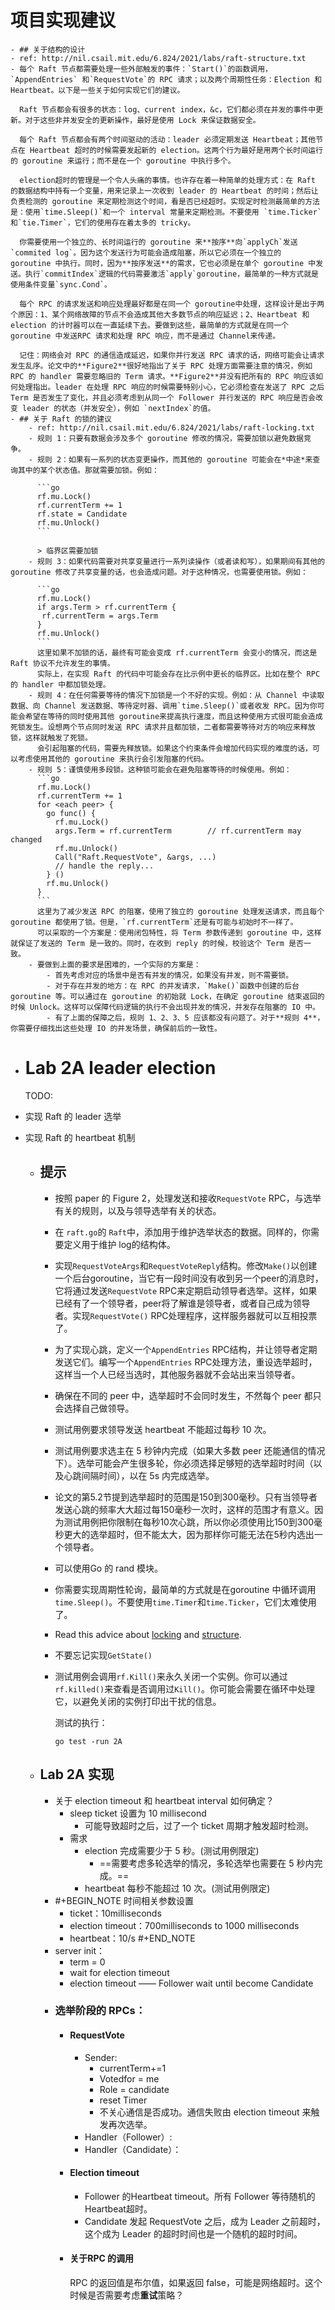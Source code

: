 # 项目实现建议
	- ## 关于结构的设计
	- ref: http://nil.csail.mit.edu/6.824/2021/labs/raft-structure.txt
	- 每个 Raft 节点都需要处理一些外部触发的事件：`Start()`的函数调用，`AppendEntries` 和`RequestVote`的 RPC 请求；以及两个周期性任务：Election 和 Heartbeat。以下是一些关于如何实现它们的建议。
	  
	  Raft 节点都会有很多的状态：log、current index，&c，它们都必须在并发的事件中更新。对于这些非并发安全的更新操作，最好是使用 Lock 来保证数据安全。
	  
	  每个 Raft 节点都会有两个时间驱动的活动：leader 必须定期发送 Heartbeat；其他节点在 Heartbeat 超时的时候需要发起新的 election。这两个行为最好是用两个长时间运行的 goroutine 来运行；而不是在一个 goroutine 中执行多个。
	  
	  election超时的管理是一个令人头痛的事情。也许存在着一种简单的处理方式：在 Raft 的数据结构中持有一个变量，用来记录上一次收到 leader 的 Heartbeat 的时间；然后让负责检测的 goroutine 来定期检测这个时间，看是否已经超时。实现定时检测最简单的方法是：使用`time.Sleep()`和一个 interval 常量来定期检测。不要使用 `time.Ticker`和`tie.Timer`，它们的使用存在着太多的 tricky。
	  
	  你需要使用一个独立的、长时间运行的 goroutine 来**按序**向`applyCh`发送`commited log`。因为这个发送行为可能会造成阻塞，所以它必须在一个独立的 goroutine 中执行。同时，因为**按序发送**的需求，它也必须是在单个 goroutine 中发送。执行`commitIndex`逻辑的代码需要激活`apply`goroutine，最简单的一种方式就是使用条件变量`sync.Cond`。
	  
	  每个 RPC 的请求发送和响应处理最好都是在同一个 goroutine中处理，这样设计是出于两个原因：1、某个网络故障的节点不会造成其他大多数节点的响应延迟；2、Heartbeat 和 election 的计时器可以在一直延续下去。要做到这些，最简单的方式就是在同一个 goroutine 中发送RPC 请求和处理 RPC 响应，而不是通过 Channel来传递。
	  
	  记住：网络会对 RPC 的通信造成延迟，如果你并行发送 RPC 请求的话，网络可能会让请求发生乱序。论文中的**Figure2**很好地指出了关于 RPC 处理方面需要注意的情况，例如 RPC 的 handler 需要忽略旧的 Term 请求。**Figure2**并没有把所有的 RPC 响应该如何处理指出。leader 在处理 RPC 响应的时候需要特别小心，它必须检查在发送了 RPC 之后Term 是否发生了变化，并且必须考虑到从同一个 Follower 并行发送的 RPC 响应是否会改变 leader 的状态（并发安全），例如 `nextIndex`的值。
	- ## 关于 Raft 的锁的建议
		- ref: http://nil.csail.mit.edu/6.824/2021/labs/raft-locking.txt
		- 规则 1：只要有数据会涉及多个 goroutine 修改的情况，需要加锁以避免数据竞争。
		- 规则 2：如果有一系列的状态变更操作，而其他的 goroutine 可能会在*中途*来查询其中的某个状态值。那就需要加锁。例如：
		  
		  ```go
		  rf.mu.Lock()
		  rf.currentTerm += 1
		  rf.state = Candidate
		  rf.mu.Unlock()
		  ```
		  
		  > 临界区需要加锁
		- 规则 3：如果代码需要对共享变量进行一系列读操作（或者读和写），如果期间有其他的 goroutine 修改了共享变量的话，也会造成问题。对于这种情况，也需要使用锁。例如：
		  
		  ```go
		  rf.mu.Lock()
		  if args.Term > rf.currentTerm {
		   rf.currentTerm = args.Term
		  }
		  rf.mu.Unlock()
		  ```
		  这里如果不加锁的话，最终有可能会变成 rf.currentTerm 会变小的情况，而这是 Raft 协议不允许发生的事情。
		  实际上，在实现 Raft 的代码中可能会存在比示例中更长的临界区。比如在整个 RPC 的 handler 中都加锁处理。
		- 规则 4：在任何需要等待的情况下加锁是一个不好的实现。例如：从 Channel 中读取数据、向 Channel 发送数据、等待定时器、调用`time.Sleep()`或者收发 RPC。因为你可能会希望在等待的同时使用其他 goroutine来提高执行速度，而且这种使用方式很可能会造成死锁发生。设想两个节点同时发送 RPC 请求并且都加锁，二者都需要等待对方的响应来释放锁，这样就触发了死锁。
		  会引起阻塞的代码，需要先释放锁。如果这个约束条件会增加代码实现的难度的话，可以考虑使用其他的 goroutine 来执行会引发阻塞的代码。
		- 规则 5：谨慎使用多段锁。这种锁可能会在避免阻塞等待的时候使用。例如：
		  ```go
		  rf.mu.Lock()
		  rf.currentTerm += 1
		  for <each peer> {
		    go func() {
		      rf.mu.Lock()
		      args.Term = rf.currentTerm		// rf.currentTerm may changed
		      rf.mu.Unlock()
		      Call("Raft.RequestVote", &args, ...)
		      // handle the reply...
		    } ()
		    rf.mu.Unlock()
		  }
		  ```
		  这里为了减少发送 RPC 的阻塞，使用了独立的 goroutine 处理发送请求，而且每个 goroutine 都使用了锁。但是，`rf.currentTerm`还是有可能与初始时不一样了。
		  可以采取的一个方案是：使用闭包特性，将 Term 参数传递到 goroutine 中，这样就保证了发送的 Term 是一致的。同时，在收到 reply 的时候，校验这个 Term 是否一致。
		- 要做到上面的要求是困难的，一个实际的方案是：
			- 首先考虑对应的场景中是否有并发的情况，如果没有并发，则不需要锁。
			- 对于存在并发的地方：在 RPC 的并发请求，`Make()`函数中创建的后台 goroutine 等。可以通过在 goroutine 的初始就 Lock，在确定 goroutine 结束返回的时候 Unlock。这样可以保障代码逻辑的执行不会出现并发的情况，并发存在阻塞的 IO 中。
			- 有了上面的保障之后，规则 1、2、3、5 应该都没有问题了。对于**规则 4**，你需要仔细找出这些处理 IO 的并发场景，确保前后的一致性。
- # Lab 2A leader election
  
  TODO:
- 实现 Raft 的 leader 选举
- 实现 Raft 的 heartbeat 机制
	- ## 提示
		- 按照 paper 的 Figure 2，处理发送和接收`RequestVote` RPC，与选举有关的规则，以及与领导选举有关的状态。
		- 在 `raft.go`的 `Raft`中，添加用于维护选举状态的数据。同样的，你需要定义用于维护 log的结构体。
		- 实现`RequestVoteArgs`和`RequestVoteReply`结构。修改`Make()`以创建一个后台goroutine，当它有一段时间没有收到另一个peer的消息时，它将通过发送`RequestVote` RPC来定期启动领导者选举。这样，如果已经有了一个领导者，peer将了解谁是领导者，或者自己成为领导者。实现`RequestVote()` RPC处理程序，这样服务器就可以互相投票了。
		- 为了实现心跳，定义一个`AppendEntries` RPC结构，并让领导者定期发送它们。编写一个`AppendEntries` RPC处理方法，重设选举超时，这样当一个人已经当选时，其他服务器就不会站出来当领导者。
		- 确保在不同的 peer 中，选举超时不会同时发生，不然每个 peer 都只会选择自己做领导。
		- 测试用例要求领导发送 heartbeat 不能超过每秒 10 次。
		- 测试用例要求选主在 5 秒钟内完成（如果大多数 peer 还能通信的情况下）。选举可能会产生很多轮，你必须选择足够短的选举超时时间（以及心跳间隔时间），以在 5s 内完成选举。
		- 论文的第5.2节提到选举超时的范围是150到300毫秒。只有当领导者发送心跳的频率大大超过每150毫秒一次时，这样的范围才有意义。因为测试用例把你限制在每秒10次心跳，所以你必须使用比150到300毫秒更大的选举超时，但不能太大，因为那样你可能无法在5秒内选出一个领导者。
		- 可以使用Go 的 rand 模块。
		- 你需要实现周期性轮询，最简单的方式就是在goroutine 中循环调用 `time.Sleep()`。不要使用`time.Timer`和`time.Ticker`，它们太难使用了。
		- Read this advice about [locking](http://nil.csail.mit.edu/6.824/2020/labs/raft-locking.txt)  and [structure](http://nil.csail.mit.edu/6.824/2020/labs/raft-structure.txt).
		- 不要忘记实现`GetState()`
		- 测试用例会调用`rf.Kill()`来永久关闭一个实例。你可以通过`rf.killed()`来查看是否调用过`Kill()`。你可能会需要在循环中处理它，以避免关闭的实例打印出干扰的信息。
		  
		  
		  测试的执行：
		  ```shell
		  go test -run 2A
		  ```
	- ## Lab 2A 实现
		- 关于 election timeout 和 heartbeat interval 如何确定？
			- sleep ticket 设置为 10 millisecond
				- 可能导致超时之后，过了一个 ticket 周期才触发超时检测。
			- 需求
				- election 完成需要少于 5 秒。(测试用例限定)
					- ==需要考虑多轮选举的情况，多轮选举也需要在 5 秒内完成。==
				- heartbeat 每秒不能超过 10 次。(测试用例限定)
		- #+BEGIN_NOTE
		  时间相关参数设置
		  - ticket：10milliseconds
		  - election timeout：700milliseconds to 1000 milliseconds
		  - heartbeat：10/s
		  #+END_NOTE
		- server init：
			- term = 0
			- wait for election timeout
			- election timeout —— Follower wait until become Candidate
		- ### 选举阶段的 RPCs：
			- #### RequestVote
				- Sender:
					- currentTerm+=1
					- Votedfor = me
					- Role = candidate
					- reset Timer
					- 不关心通信是否成功。通信失败由 election timeout 来触发再次选举。
				- Handler（Follower）:
				- Handler（Candidate）：
			- #### Election timeout
				- Follower 的Heartbeat timeout。所有 Follower 等待随机的 Heartbeat超时。
				- Candidate 发起 RequestVote 之后，成为 Leader 之前超时，这个成为 Leader 的超时时间也是一个随机的超时时间。
			- #### 关于RPC 的调用
			  RPC 的返回值是布尔值，如果返回 false，可能是网络超时。这个时候是否需要考虑**重试**策略？